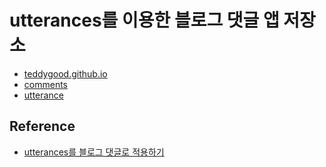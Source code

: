 # utterances를 이용한 블로그 댓글 앱 저장소

- [teddygood.github.io](https://teddygood.github.io/)
- [comments](https://github.com/teddygood/blog-comments/issues)
- [utterance](https://utteranc.es/)

## Reference

- [utterances를 블로그 댓글로 적용하기](https://baek.dev/post/4/)
